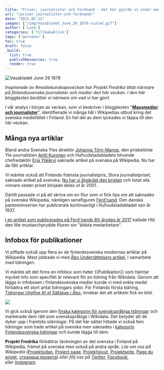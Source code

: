 ```yaml
---
title: "Priser, journalister och Ferdnand - det här gjorde vi under medieveckan"
url: "/priser-journalister-och-ferdnand/"
date: "2021-02-12"
images: ["/img/Vasabladet_June_29_1878-scaled.gif"]
author: ['Lina']
categories: ['Tillbakablick']
tags: ['personer']
toc: true
draft: false
_build:
  list: true
  publishResources: true
  render: true
---
```


![Vasabladet June 29 1878](/img/Vasabladet_June_29_1878-scaled.gif)


_Inspirerade av #mediekunskapsveckan har Projekt Fredrika tittat närmare på finlandssvenska journalister och medier den här veckan. I den här bloggtexten berättar vi närmare om vad vi har gjort._

I vår analys i början av veckan, som vi beskriver i bloggtexten "**[Massmedier och journalister](https://projektfredrika.fi/massmedier-och-journalister/)**", identifierade vi många hål i Wikipedias utbud kring det svenska mediefältet i Finland. En hel del av dem lyckades vi täppa till den här veckan.

## Många nya artiklar

Bland andra Svenska Yles direktör [Johanna Törn-Mangs](https://sv.wikipedia.org/wiki/Johanna_T%C3%B6rn-Mangs), den prisbelönte Yle-journalisten [Antti Kuronen](https://sv.wikipedia.org/wiki/Antti_Kuronen) och Hufvudstadsbladets blivande chefredaktör [Erja Yläjärvi](https://sv.wikipedia.org/wiki/Erja_Yl%C3%A4j%C3%A4rvi) saknade artikel på svenska på Wikipedia. Nu har de fått artiklar.

Vi märkte också att Finlands främsta journalistpris, Stora journalistpriset, saknade artikel på svenska. [Nu har vi åtgärdat den bristen](https://sv.wikipedia.org/wiki/Stora_journalistpriset_(Finland)) och listat alla vinnare sedan priset började delas ut år 2001.

Därtill passade vi på att skriva om en filur som vi fick tips om att saknades på svenska Wikipedia, nämligen seriefiguren [Ferd'nand](https://sv.wikipedia.org/wiki/Ferd%27nand). Den danska pantomimserien har publicerats kontinuerligt i Hufvudstadsbladet sen år 1937.

[I en artikel som publicerades på Ferd'nands 80-årsdag år 2017](https://www.hbl.fi/artikel/aldsta-medarbetaren-fyller-80/) kallade Hbl den lille mustaschprydde filuren sin "äldsta medarbetare".

## Infobox för publikationer

Vi piffade också upp flera av de finlandssvenska mediernas artiklar på Wikipedia. Mest jobbade vi med [Åbo Underrättelsers artikel](https://sv.wikipedia.org/wiki/%C3%85bo_Underr%C3%A4ttelser), i samarbete med tidningen.

Vi märkte att det finns en infobox som heter {{Publikation}} som hämtar mycket info som specifikt är relevant för en tidning från Wikidata. Genom att lägga in infoboxen i finlandssvenska medier kunde vi med enkla medel förbättra ett stort antal tidningars sidor. För Finlands första tidning, [Tidningar Utgifne Af et Sällskap i Åbo](https://sv.wikipedia.org/wiki/Tidningar_Utgifne_Af_et_S%C3%A4llskap_i_%C3%85bo), innebar det att artikeln fick en bild.

![](/2021/02/image-2-1024x551.png)

Vi gick också igenom den [finska kategorin för svenskspråkiga tidningar](https://fi.wikipedia.org/wiki/Luokka:Suomalaiset_ruotsinkieliset_lehdet) och markerade dem rätt som svenskspråkiga i Wikidata. Det betyder att de dyker upp i framtida sökningar. På det här sättet hittade vi också fem tidningar som hade artikel på svenska men saknades i [kategorin Finlandssvenska tidningar](https://sv.wikipedia.org/wiki/Kategori:Finlandssvenska_tidningar) och kunde lägga till dem.

**Projekt Fredrika** förbättrar täckningen av det svenska i Finland på Wikipedia, främst på svenska men också på andra språk. _Läs om oss på Wikipedia (_[Projektsidan](https://sv.wikipedia.org/wiki/Wikipedia:Projekt_Fredrika), [Project page](https://en.wikipedia.org/wiki/Wikipedia:Projekt_Fredrika), [Projektisivut](https://fi.wikipedia.org/wiki/Wikipedia:Projekt_Fredrika), [Projektseite](https://de.wikipedia.org/wiki/Wikipedia:Projekt_Fredrika), [Page du projet](https://fr.wikipedia.org/wiki/Wikipedia:Projekt_Fredrika), [страница проекта](https://ru.wikipedia.org/wiki/Wikipedia:Projekt_Fredrika)) _eller följ oss på [Twitter](https://twitter.com/projektfredrika), [Facebook](https://www.facebook.com/projektfredrika/), eller [Instagram](http://instagram.com/projektfredrika)._